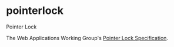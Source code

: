 # pointerlock
Pointer Lock

The Web Applications Working Group's [Pointer Lock Specification](https://w3c.github.io/pointerlock/).
